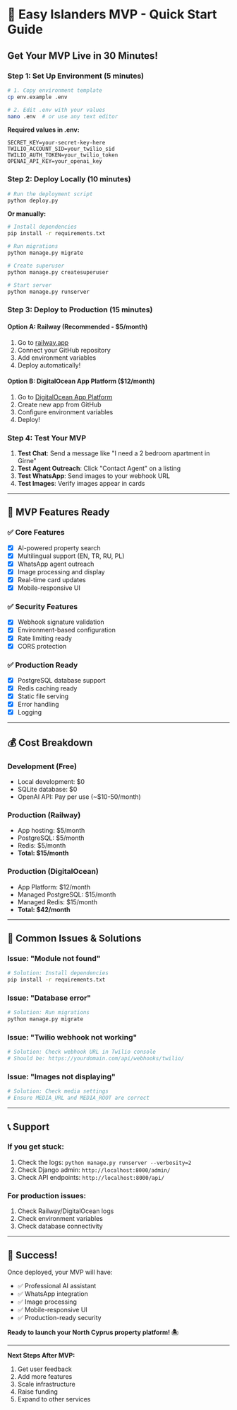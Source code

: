 # 🚀 Easy Islanders MVP - Quick Start Guide

## **Get Your MVP Live in 30 Minutes!**

### **Step 1: Set Up Environment (5 minutes)**

```bash
# 1. Copy environment template
cp env.example .env

# 2. Edit .env with your values
nano .env  # or use any text editor
```

**Required values in .env:**
```env
SECRET_KEY=your-secret-key-here
TWILIO_ACCOUNT_SID=your_twilio_sid
TWILIO_AUTH_TOKEN=your_twilio_token
OPENAI_API_KEY=your_openai_key
```

### **Step 2: Deploy Locally (10 minutes)**

```bash
# Run the deployment script
python deploy.py
```

**Or manually:**
```bash
# Install dependencies
pip install -r requirements.txt

# Run migrations
python manage.py migrate

# Create superuser
python manage.py createsuperuser

# Start server
python manage.py runserver
```

### **Step 3: Deploy to Production (15 minutes)**

#### **Option A: Railway (Recommended - $5/month)**
1. Go to [railway.app](https://railway.app)
2. Connect your GitHub repository
3. Add environment variables
4. Deploy automatically!

#### **Option B: DigitalOcean App Platform ($12/month)**
1. Go to [DigitalOcean App Platform](https://cloud.digitalocean.com/apps)
2. Create new app from GitHub
3. Configure environment variables
4. Deploy!

### **Step 4: Test Your MVP**

1. **Test Chat**: Send a message like "I need a 2 bedroom apartment in Girne"
2. **Test Agent Outreach**: Click "Contact Agent" on a listing
3. **Test WhatsApp**: Send images to your webhook URL
4. **Test Images**: Verify images appear in cards

---

## **🎯 MVP Features Ready**

### ✅ **Core Features**
- [x] AI-powered property search
- [x] Multilingual support (EN, TR, RU, PL)
- [x] WhatsApp agent outreach
- [x] Image processing and display
- [x] Real-time card updates
- [x] Mobile-responsive UI

### ✅ **Security Features**
- [x] Webhook signature validation
- [x] Environment-based configuration
- [x] Rate limiting ready
- [x] CORS protection

### ✅ **Production Ready**
- [x] PostgreSQL database support
- [x] Redis caching ready
- [x] Static file serving
- [x] Error handling
- [x] Logging

---

## **💰 Cost Breakdown**

### **Development (Free)**
- Local development: $0
- SQLite database: $0
- OpenAI API: Pay per use (~$10-50/month)

### **Production (Railway)**
- App hosting: $5/month
- PostgreSQL: $5/month
- Redis: $5/month
- **Total: $15/month**

### **Production (DigitalOcean)**
- App Platform: $12/month
- Managed PostgreSQL: $15/month
- Managed Redis: $15/month
- **Total: $42/month**

---

## **🚨 Common Issues & Solutions**

### **Issue: "Module not found"**
```bash
# Solution: Install dependencies
pip install -r requirements.txt
```

### **Issue: "Database error"**
```bash
# Solution: Run migrations
python manage.py migrate
```

### **Issue: "Twilio webhook not working"**
```bash
# Solution: Check webhook URL in Twilio console
# Should be: https://yourdomain.com/api/webhooks/twilio/
```

### **Issue: "Images not displaying"**
```bash
# Solution: Check media settings
# Ensure MEDIA_URL and MEDIA_ROOT are correct
```

---

## **📞 Support**

### **If you get stuck:**
1. Check the logs: `python manage.py runserver --verbosity=2`
2. Check Django admin: `http://localhost:8000/admin/`
3. Check API endpoints: `http://localhost:8000/api/`

### **For production issues:**
1. Check Railway/DigitalOcean logs
2. Check environment variables
3. Check database connectivity

---

## **🎉 Success!**

Once deployed, your MVP will have:
- ✅ Professional AI assistant
- ✅ WhatsApp integration
- ✅ Image processing
- ✅ Mobile-responsive UI
- ✅ Production-ready security

**Ready to launch your North Cyprus property platform! 🏝️**

---

**Next Steps After MVP:**
1. Get user feedback
2. Add more features
3. Scale infrastructure
4. Raise funding
5. Expand to other services









